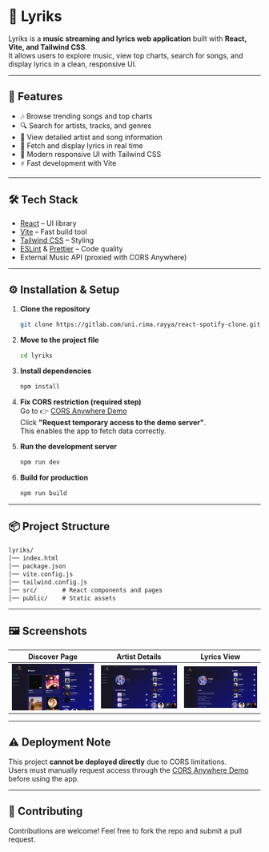 # 🎵 Lyriks

Lyriks is a **music streaming and lyrics web application** built with **React, Vite, and Tailwind CSS**.  
It allows users to explore music, view top charts, search for songs, and display lyrics in a clean, responsive UI.

---

## 🚀 Features

- 🎶 Browse trending songs and top charts
- 🔍 Search for artists, tracks, and genres
- 📌 View detailed artist and song information
- 📝 Fetch and display lyrics in real time
- 🎨 Modern responsive UI with Tailwind CSS
- ⚡️ Fast development with Vite

---

## 🛠️ Tech Stack

- [React](https://react.dev/) – UI library
- [Vite](https://vitejs.dev/) – Fast build tool
- [Tailwind CSS](https://tailwindcss.com/) – Styling
- [ESLint](https://eslint.org/) & [Prettier](https://prettier.io/) – Code quality
- External Music API (proxied with CORS Anywhere)

---

## ⚙️ Installation & Setup

1. **Clone the repository**

   ```bash
   git clone https://gitlab.com/uni.rima.rayya/react-spotify-clone.git
   ```

2. **Move to the project file**

   ```bash
   cd lyriks
   ```

3. **Install dependencies**

   ```bash
   npm install
   ```

4. **Fix CORS restriction (required step)**  
   Go to 👉 [CORS Anywhere Demo](https://cors-anywhere.herokuapp.com/corsdemo)  
   Click **"Request temporary access to the demo server"**.  
   This enables the app to fetch data correctly.

5. **Run the development server**

   ```bash
   npm run dev
   ```

6. **Build for production**

   ```bash
   npm run build
   ```

---

## 📦 Project Structure

```
lyriks/
│── index.html
│── package.json
│── vite.config.js
│── tailwind.config.js
│── src/       # React components and pages
│── public/    # Static assets
```

---

## 🖼️ Screenshots

| Discover Page                          | Artist Details                        | Lyrics View                           |
| -------------------------------------- | ------------------------------------- | ------------------------------------- |
| ![Discover](src/screenshots/image.png) | ![Artist](src/screenshots/Artist.png) | ![Lyrics](src/screenshots/lyrics.png) |

---

## ⚠️ Deployment Note

This project **cannot be deployed directly** due to CORS limitations.  
Users must manually request access through the [CORS Anywhere Demo](https://cors-anywhere.herokuapp.com/corsdemo) before using the app.

---

## 🤝 Contributing

Contributions are welcome! Feel free to fork the repo and submit a pull request.
